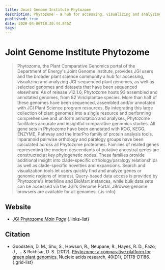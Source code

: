 ```yaml
---
title: Joint Genome Institute Phytozome
description: Phytozome - a hub for accessing, visualizing and analyzing plant genomes.
published: true
date: 2020-04-06T18:30:44.846Z
tags: 
---
```


# Joint Genome Institute Phytozome

> Phytozome, the Plant Comparative Genomics portal of the Department of Energy's Joint Genome Institute, provides JGI users and the broader plant science community a hub for accessing, visualizing and analyzing JGI-sequenced plant genomes, as well as selected genomes and datasets that have been sequenced elsewhere. 
&NewLine;
As of release v12.1.6, Phytozome hosts 93 assembled and annotated genomes, from 82 Viridiplantae species. More than half of these genomes have been sequenced, assembled and/or annotated with JGI Plant Science program resources. By integrating this large collection of plant genomes into a single resource and performing comprehensive and uniform annotation and analyses, Phytozome facilitates accurate and insightful comparative genomics studies.
&NewLine;
All gene sets in Phytozome have been annotated with KOG, KEGG, ENZYME, Pathway and the InterPro family of protein analysis tools. Inparanoid pairwise orthology and paralogy groups have been calculated across all Phytozome proteomes. Families of related genes representing the modern descendants of putative ancestral genes are constructed at key phylogenetic nodes. These families provide additional insight into clade-specific orthology/paralogy relationships as well as clade-specific novelties and expansions. Search and visualization tools let users quickly find and analyze genes or genomic regions of interest. Query-based data access is provided by Phytozome's InterMine and BioMart instances, while bulk data sets can be accessed via the JGI's Genome Portal. JBrowse genome browsers are available for all genomes.
{.is-info}

## Website

- [JGI Phytozome *Main Page*](https://phytozome.jgi.doe.gov/pz/portal.html)
{.links-list}

## Citation

- Goodstein, D. M., Shu, S., Howson, R., Neupane, R., Hayes, R. D., Fazo, J., ... & Rokhsar, D. S. (2012). [Phytozome: a comparative platform for green plant genomics.](https://academic.oup.com/nar/article/40/D1/D1178/2903577) Nucleic acids research, 40(D1), D1178-D1186.
{.grid-list}